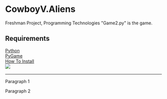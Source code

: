 # CowboyV.Aliens
Freshman Project, Programming Technologies
"Game2.py" is the game.
<h2>Requirements</h2>
<a href="https://www.python.org/downloads/">Python</a><br>
<a href="https://www.lfd.uci.edu/~gohlke/pythonlibs/#pygame">PyGame</a><br>
<a href="https://www.youtube.com/watch?v=_GikMdhAhv0&t=58s">How To Install</a><br>

<img src="https://github.com/Ryantron/CowboyV.Aliens/blob/master/screen.PNG">
<img src="">
<img src="">

<hr>
<p>
Paragraph 1
</p>
<p>
Paragraph 2
</p>
